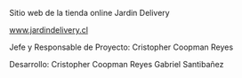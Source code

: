 Sitio web de la tienda online Jardin Delivery

www.jardindelivery.cl

Jefe y Responsable de Proyecto: Cristopher Coopman Reyes

Desarrollo:   Cristopher Coopman Reyes
              Gabriel Santibañez

